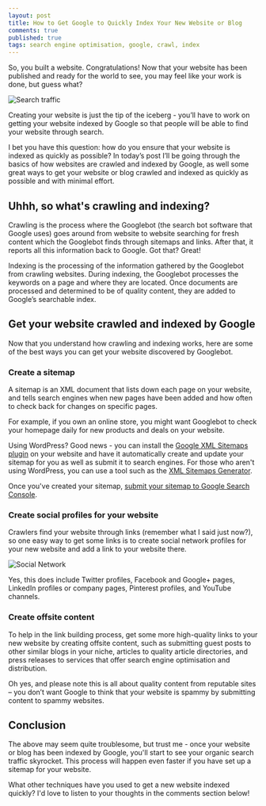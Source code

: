 ```yaml
---
layout: post
title: How to Get Google to Quickly Index Your New Website or Blog
comments: true
published: true
tags: search engine optimisation, google, crawl, index
---
```

So, you built a website. Congratulations! Now that your website has been published and ready for the world to see, you may feel like your work is done, but guess what? 

![Search traffic](https://c5.staticflickr.com/8/7342/26805069284_460cca0ace_c.jpg)

Creating your website is just the tip of the iceberg - you’ll have to work on getting your website indexed by Google so that people will be able to find your website through search.

<!--excerpt-->

I bet you have this question: how do you ensure that your website is indexed as quickly as possible? In today’s post I’ll be going through the basics of how websites are crawled and indexed by Google, as well some great ways to get your website or blog crawled and indexed as quickly as possible and with minimal effort.

## Uhhh, so what's crawling and indexing?

Crawling is the process where the Googlebot (the search bot software that Google uses) goes around from website to website searching for fresh content which the Googlebot finds through sitemaps and links. After that, it reports all this information back to Google. Got that? Great!

Indexing is the processing of the information gathered by the Googlebot from crawling websites. During indexing, the Googlebot processes the keywords on a page and where they are located. Once documents are processed and determined to be of quality content, they are added to Google’s searchable index. 
 
## Get your website crawled and indexed by Google
 
Now that you understand how crawling and indexing works, here are some of the best ways you can get your website discovered by Googlebot.
 
### Create a sitemap
 
A sitemap is an XML document that lists down each page on your website, and tells search engines when new pages have been added and how often to check back for changes on specific pages. 
 
For example, if you own an online store, you might want Googlebot to check your homepage daily for new products and deals on your website.

Using WordPress? Good news - you can install the [Google XML Sitemaps plugin](https://wordpress.org/plugins/google-sitemap-generator/) on your website and have it automatically create and update your sitemap for you as well as submit it to search engines. For those who aren't using WordPress, you can use a tool such as the [XML Sitemaps Generator](https://www.xml-sitemaps.com/).

Once you've created your sitemap, [submit your sitemap to Google Search Console](https://support.google.com/sites/answer/100283?hl=en). 

### Create social profiles for your website

Crawlers find your website through links (remember what I said just now?), so one easy way to get some links is to create social network profiles for your new website and add a link to your website there.

![Social Network](https://c7.staticflickr.com/8/7267/27259599630_bec7111401_c.jpg)

Yes, this does include Twitter profiles, Facebook and Google+ pages, LinkedIn profiles or company pages, Pinterest profiles, and YouTube channels.

### Create offsite content

To help in the link building process, get some more high-quality links to your new website by creating offsite content, such as submitting guest posts to other similar blogs in your niche, articles to quality article directories, and press releases to services that offer search engine optimisation and distribution. 

Oh yes, and please note this is all about quality content from reputable sites – you don’t want Google to think that your website is spammy by submitting content to spammy websites.

## Conclusion

The above may seem quite troublesome, but trust me - once your website or blog has been indexed by Google, you'll start to see your organic search traffic skyrocket. This process will happen even faster if you have set up a sitemap for your website.

What other techniques have you used to get a new website indexed quickly? I'd love to listen to your thoughts in the comments section below!
